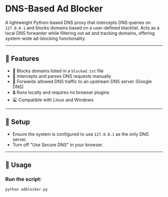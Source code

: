 # DNS-Based Ad Blocker

A lightweight Python-based DNS proxy that intercepts DNS queries on `127.0.0.1` and blocks domains based on a user-defined blacklist. Acts as a local DNS forwarder while filtering out ad and tracking domains, offering system-wide ad-blocking functionality.

---

## 🚀 Features

- 🚫 Blocks domains listed in a `blocked.txt` file
- 📡 Intercepts and parses DNS requests manually
- 🔄 Forwards allowed DNS traffic to an upstream DNS server (Google DNS)
- 🔒 Runs locally and requires no browser plugins
- 💻 Compatible with Linux and Windows

---

## 📂 Setup

- Ensure the system is configured to use `127.0.0.1` as the only DNS server.  
- Turn off "Use Secure DNS" in your browser.

---

## 🧪 Usage

### Run the script:

```bash
python adblocker.py
```
